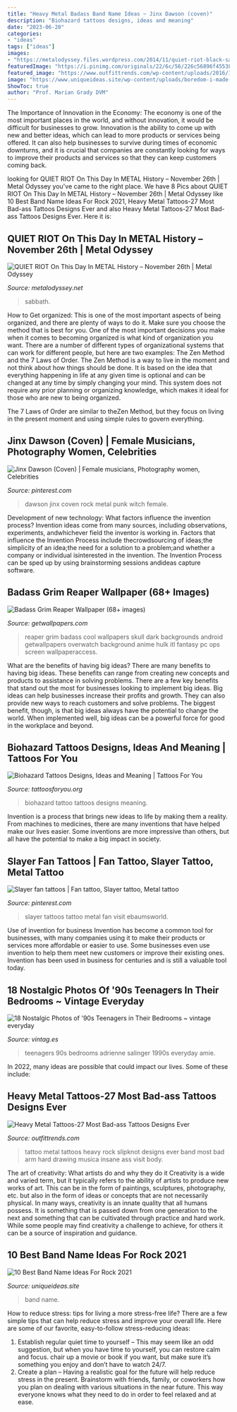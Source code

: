 ```yaml
---
title: "Heavy Metal Badass Band Name Ideas ~ Jinx Dawson (coven)"
description: "Biohazard tattoos designs, ideas and meaning"
date: "2023-06-20"
categories:
- "ideas"
tags: ["ideas"]
images:
- "https://metalodyssey.files.wordpress.com/2014/11/quiet-riot-black-sabbath-promo-concert-flyer-november-26-1983.jpg?w=350"
featuredImage: "https://i.pinimg.com/originals/22/6c/56/226c56896f4553831792ce5b656e6235.jpg"
featured_image: "https://www.outfittrends.com/wp-content/uploads/2016/10/19-5.jpg"
image: "https://www.uniqueideas.site/wp-content/uploads/boredom-i-made-up-some-band-name-ideas-jjba-inspired-with-various-800x800.jpg"
ShowToc: true
author: "Prof. Marian Grady DVM"
---
```



The Importance of Innovation in the Economy:
The economy is one of the most important places in the world, and without innovation, it would be difficult for businesses to grow. Innovation is the ability to come up with new and better ideas, which can lead to more products or services being offered. It can also help businesses to survive during times of economic downturns, and it is crucial that companies are constantly looking for ways to improve their products and services so that they can keep customers coming back.

	

		
looking for QUIET RIOT On This Day In METAL History – November 26th | Metal Odyssey you've came to the right place. We have 8 Pics about QUIET RIOT On This Day In METAL History – November 26th | Metal Odyssey like 10 Best Band Name Ideas For Rock 2021, Heavy Metal Tattoos-27 Most Bad-ass Tattoos Designs Ever and also Heavy Metal Tattoos-27 Most Bad-ass Tattoos Designs Ever. Here it is:
		
    
## QUIET RIOT On This Day In METAL History – November 26th | Metal Odyssey

<img loading=lazy src="https://metalodyssey.files.wordpress.com/2014/11/quiet-riot-black-sabbath-promo-concert-flyer-november-26-1983.jpg?w=350" onerror="this.onerror=null;this.src='https://tse2.mm.bing.net/th?id=OIP.GCRXauUNuAMfLPzI4O8zDwAAAA&amp;pid=15.1';" alt="QUIET RIOT On This Day In METAL History – November 26th | Metal Odyssey">

_Source: metalodyssey.net_

>sabbath. 

	

How to Get organized: This is one of the most important aspects of being organized, and there are plenty of ways to do it. Make sure you choose the method that is best for you.
One of the most important decisions you make when it comes to becoming organized is what kind of organization you want. There are a number of different types of organizational systems that can work for different people, but here are two examples: The Zen Method and the 7 Laws of Order.
The Zen Method is a way to live in the moment and not think about how things should be done. It is based on the idea that everything happening in life at any given time is optional and can be changed at any time by simply changing your mind. This system does not require any prior planning or organizing knowledge, which makes it ideal for those who are new to being organized.

The 7 Laws of Order are similar to theZen Method, but they focus on living in the present moment and using simple rules to govern everything.

    
## Jinx Dawson (Coven) | Female Musicians, Photography Women, Celebrities

<img loading=lazy src="https://i.pinimg.com/736x/bd/9e/89/bd9e89f04f3674817e1b34649a566f4d--jinx-dawson.jpg" onerror="this.onerror=null;this.src='https://tse3.mm.bing.net/th?id=OIP.DjGjHbUIY9TW5tkAARqarwHaJ6&amp;pid=15.1';" alt="Jinx Dawson (Coven) | Female musicians, Photography women, Celebrities">

_Source: pinterest.com_

>dawson jinx coven rock metal punk witch female. 

	

Development of new technology: What factors influence the invention process?
Invention ideas come from many sources, including observations, experiments, andwhichever field the inventor is working in. Factors that influence the Invention Process include thecrowdsourcing of ideas;the simplicity of an idea;the need for a solution to a problem;and whether a company or individual isinterested in the invention. The Invention Process can be sped up by using brainstorming sessions andideas capture software.

    
## Badass Grim Reaper Wallpaper (68+ Images)

<img loading=lazy src="http://getwallpapers.com/wallpaper/full/5/e/4/535205.jpg" onerror="this.onerror=null;this.src='https://tse2.mm.bing.net/th?id=OIP.CUdV4fx7hFqbPALJrJfy7AHaNK&amp;pid=15.1';" alt="Badass Grim Reaper Wallpaper (68+ images)">

_Source: getwallpapers.com_

>reaper grim badass cool wallpapers skull dark backgrounds android getwallpapers overwatch background anime hulk itl fantasy pc ops screen wallpaperaccess. 

	

What are the benefits of having big ideas?
There are many benefits to having big ideas. These benefits can range from creating new concepts and products to assistance in solving problems. There are a few key benefits that stand out the most for businesses looking to implement big ideas. 
Big ideas can help businesses increase their profits and growth. They can also provide new ways to reach customers and solve problems. The biggest benefit, though, is that big ideas always have the potential to change the world. When implemented well, big ideas can be a powerful force for good in the workplace and beyond.

    
## Biohazard Tattoos Designs, Ideas And Meaning | Tattoos For You

<img loading=lazy src="https://www.tattoosforyou.org/wp-content/uploads/2016/03/Biohazard-Tattoo.jpg" onerror="this.onerror=null;this.src='https://tse3.mm.bing.net/th?id=OIP.PFFgYkbVGU6saUbVtJ4OUAHaH7&amp;pid=15.1';" alt="Biohazard Tattoos Designs, Ideas and Meaning | Tattoos For You">

_Source: tattoosforyou.org_

>biohazard tattoo tattoos designs meaning. 

	

Invention is a process that brings new ideas to life by making them a reality. From machines to medicines, there are many inventions that have helped make our lives easier. Some inventions are more impressive than others, but all have the potential to make a big impact in society.

    
## Slayer Fan Tattoos | Fan Tattoo, Slayer Tattoo, Metal Tattoo

<img loading=lazy src="https://i.pinimg.com/originals/22/6c/56/226c56896f4553831792ce5b656e6235.jpg" onerror="this.onerror=null;this.src='https://tse2.mm.bing.net/th?id=OIP.Uao5yhprQNMFsQXjiW2HhQHaFj&amp;pid=15.1';" alt="Slayer fan tattoos | Fan tattoo, Slayer tattoo, Metal tattoo">

_Source: pinterest.com_

>slayer tattoos tattoo metal fan visit ebaumsworld. 

	

Use of invention for business
Invention has become a common tool for businesses, with many companies using it to make their products or services more affordable or easier to use. Some businesses even use invention to help them meet new customers or improve their existing ones. Invention has been used in business for centuries and is still a valuable tool today.

    
## 18 Nostalgic Photos Of &#039;90s Teenagers In Their Bedrooms ~ Vintage Everyday

<img loading=lazy src="https://2.bp.blogspot.com/-iItC6RZ33pc/V54eMjnaUNI/AAAAAAACTr4/JZp38j9PnNgq5JMMM4WzAzFuEyKzeR6TACLcB/s1600/adrienne-salinger-teenagers-1990s-5.jpeg" onerror="this.onerror=null;this.src='https://tse2.mm.bing.net/th?id=OIP.FVZlpNO_dPYrz8xe1-Ql2gHaFz&amp;pid=15.1';" alt="18 Nostalgic Photos of &#039;90s Teenagers in Their Bedrooms ~ vintage everyday">

_Source: vintag.es_

>teenagers 90s bedrooms adrienne salinger 1990s everyday amie. 

	

In 2022, many ideas are possible that could impact our lives. Some of these include: 

    
## Heavy Metal Tattoos-27 Most Bad-ass Tattoos Designs Ever

<img loading=lazy src="https://www.outfittrends.com/wp-content/uploads/2016/10/19-5.jpg" onerror="this.onerror=null;this.src='https://tse4.mm.bing.net/th?id=OIP.f58PcUL1MK4vxkeu21K3MwHaIo&amp;pid=15.1';" alt="Heavy Metal Tattoos-27 Most Bad-ass Tattoos Designs Ever">

_Source: outfittrends.com_

>tattoo metal tattoos heavy rock slipknot designs ever band most bad arm hard drawing musica insane ass visit body. 

	

The art of creativity: What artists do and why they do it
Creativity is a wide and varied term, but it typically refers to the ability of artists to produce new works of art. This can be in the form of paintings, sculptures, photography, etc. but also in the form of ideas or concepts that are not necessarily physical. In many ways, creativity is an innate quality that all humans possess. It is something that is passed down from one generation to the next and something that can be cultivated through practice and hard work. While some people may find creativity a challenge to achieve, for others it can be a source of inspiration and guidance.

    
## 10 Best Band Name Ideas For Rock 2021

<img loading=lazy src="https://www.uniqueideas.site/wp-content/uploads/boredom-i-made-up-some-band-name-ideas-jjba-inspired-with-various-800x800.jpg" onerror="this.onerror=null;this.src='https://tse3.mm.bing.net/th?id=OIP.mhtTamJILsaYf1qi0f0ViAHaHa&amp;pid=15.1';" alt="10 Best Band Name Ideas For Rock 2021">

_Source: uniqueideas.site_

>band name. 

	

How to reduce stress: tips for living a more stress-free life?
There are a few simple tips that can help reduce stress and improve your overall life. Here are some of our favorite, easy-to-follow stress-reducing ideas: 
1. Establish regular quiet time to yourself – This may seem like an odd suggestion, but when you have time to yourself, you can restore calm and focus. chair up a movie or book if you want, but make sure it’s something you enjoy and don’t have to watch 24/7. 
2. Create a plan – Having a realistic goal for the future will help reduce stress in the present. Brainstorm with friends, family, or coworkers how you plan on dealing with various situations in the near future. This way everyone knows what they need to do in order to feel relaxed and at ease. 

